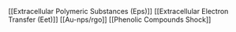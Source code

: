 [[Extracellular Polymeric Substances (Eps)]]
[[Extracellular Electron Transfer (Eet)]]
[[Au-nps/rgo]]
[[Phenolic Compounds Shock]]
